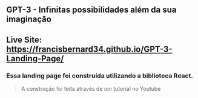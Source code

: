 ## GPT-3 - Infinitas possibilidades além da sua imaginação

## Live Site: https://francisbernard34.github.io/GPT-3-Landing-Page/

### Essa landing page foi construída utilizando a biblioteca React.
>A construção foi feita através de um tutorial no Youtube 

